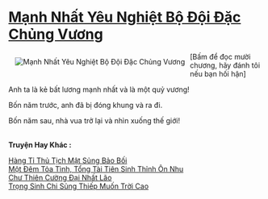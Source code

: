 <a href="https://truyenwiki.net/manh-nhat-yeu-nghiet-bo-doi-dac-chung-vuong.36068/" title="Mạnh Nhất Yêu Nghiệt Bộ Đội Đặc Chủng Vương"><h1>Mạnh Nhất Yêu Nghiệt Bộ Đội Đặc Chủng Vương</h1></a><div style="display:table"><img align="right" style="float: left; padding: 10px;" src="https://truyenwiki.net/a/img/str/src/36068.jpg" alt="Mạnh Nhất Yêu Nghiệt Bộ Đội Đặc Chủng Vương">[Bấm để đọc mười chương, hãy đánh tôi nếu bạn hối hận]<p></p> Anh ta là kẻ bất lương mạnh nhất và là một quỷ vương!<p></p> Bốn năm trước, anh đã bị đóng khung và ra đi.<p></p> Bốn năm sau, nhà vua trở lại và nhìn xuống thế giới!</div><p><br><b>Truyện Hay Khác :</b></p><a href="https://truyenwiki.net/hang-ti-thu-tich-mat-sung-bao-boi.37062/" alt="Hàng Tỉ Thủ Tịch Mật Sủng Bảo Bối">Hàng Tỉ Thủ Tịch Mật Sủng Bảo Bối</a><br/><a href="https://github.com/nownovels/topcv/tree/master/truyenhay/36602" alt="Một Đêm Tỏa Tình, Tổng Tài Tiên Sinh Thỉnh Ôn Nhu">Một Đêm Tỏa Tình, Tổng Tài Tiên Sinh Thỉnh Ôn Nhu</a><br/><a href="https://sangtacviet.wordpress.com/2020/10/22/chu-thien-cuong-dai-nhat-lao/" alt="Chư Thiên Cường Đại Nhất Lão">Chư Thiên Cường Đại Nhất Lão</a><br/><a href="https://github.com/nownovels/topcv/tree/master/truyenhay/35218" alt="Trọng Sinh Chi Sủng Thiếp Muốn Trời Cao">Trọng Sinh Chi Sủng Thiếp Muốn Trời Cao</a><br/>